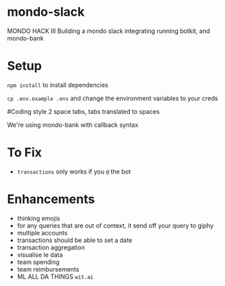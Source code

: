 # mondo-slack
MONDO HACK III
Building a mondo slack integrating running botkit, and mondo-bank
# Setup
`npm install` to install dependencies

`cp .env.example .env` and change the environment variables to your creds

#Coding style
2 space tabs, tabs translated to spaces

We're using mondo-bank with callback syntax

# To Fix
- `transactions` only works if you `@` the bot

# Enhancements
- thinking emojis
- for any queries that are out of context, it send off your query to giphy
- multiple accounts
- transactions should be able to set a date
- transaction aggregation
- visualise le data
- team spending
- team reimbursements
- ML ALL DA THINGS `wit.ai`
